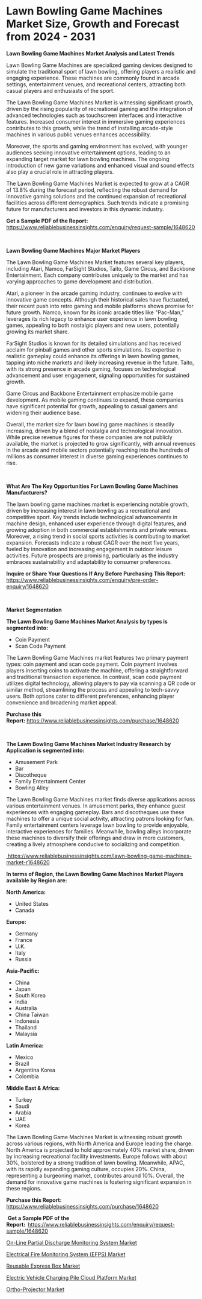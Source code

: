 <p><h1>Lawn Bowling Game Machines Market Size, Growth and Forecast from 2024 - 2031</h1></p><p><strong>Lawn Bowling Game Machines Market Analysis and Latest Trends</strong></p>
<p><p>Lawn Bowling Game Machines are specialized gaming devices designed to simulate the traditional sport of lawn bowling, offering players a realistic and engaging experience. These machines are commonly found in arcade settings, entertainment venues, and recreational centers, attracting both casual players and enthusiasts of the sport.</p><p>The Lawn Bowling Game Machines Market is witnessing significant growth, driven by the rising popularity of recreational gaming and the integration of advanced technologies such as touchscreen interfaces and interactive features. Increased consumer interest in immersive gaming experiences contributes to this growth, while the trend of installing arcade-style machines in various public venues enhances accessibility.</p><p>Moreover, the sports and gaming environment has evolved, with younger audiences seeking innovative entertainment options, leading to an expanding target market for lawn bowling machines. The ongoing introduction of new game variations and enhanced visual and sound effects also play a crucial role in attracting players.</p><p>The Lawn Bowling Game Machines Market is expected to grow at a CAGR of 13.8% during the forecast period, reflecting the robust demand for innovative gaming solutions and the continued expansion of recreational facilities across different demographics. Such trends indicate a promising future for manufacturers and investors in this dynamic industry.</p></p>
<p><strong>Get a Sample PDF of the Report:&nbsp;</strong> <a href="https://www.reliablebusinessinsights.com/enquiry/request-sample/1648620?utm_campaign=97&utm_medium=2&utm_source=Github&utm_content=ia&utm_term=15102024&utm_id=lawn-bowling-game-machines">https://www.reliablebusinessinsights.com/enquiry/request-sample/1648620</a></p>
<p>&nbsp;</p>
<p><strong>Lawn Bowling Game Machines Major Market Players</strong></p>
<p><p>The Lawn Bowling Game Machines Market features several key players, including Atari, Namco, FarSight Studios, Taito, Game Circus, and Backbone Entertainment. Each company contributes uniquely to the market and has varying approaches to game development and distribution.</p><p>Atari, a pioneer in the arcade gaming industry, continues to evolve with innovative game concepts. Although their historical sales have fluctuated, their recent push into retro gaming and mobile platforms shows promise for future growth. Namco, known for its iconic arcade titles like "Pac-Man," leverages its rich legacy to enhance user experience in lawn bowling games, appealing to both nostalgic players and new users, potentially growing its market share.</p><p>FarSight Studios is known for its detailed simulations and has received acclaim for pinball games and other sports simulations. Its expertise in realistic gameplay could enhance its offerings in lawn bowling games, tapping into niche markets and likely increasing revenue in the future. Taito, with its strong presence in arcade gaming, focuses on technological advancement and user engagement, signaling opportunities for sustained growth.</p><p>Game Circus and Backbone Entertainment emphasize mobile game development. As mobile gaming continues to expand, these companies have significant potential for growth, appealing to casual gamers and widening their audience base.</p><p>Overall, the market size for lawn bowling game machines is steadily increasing, driven by a blend of nostalgia and technological innovation. While precise revenue figures for these companies are not publicly available, the market is projected to grow significantly, with annual revenues in the arcade and mobile sectors potentially reaching into the hundreds of millions as consumer interest in diverse gaming experiences continues to rise.</p></p>
<p>&nbsp;</p>
<p><strong>What Are The Key Opportunities For Lawn Bowling Game Machines Manufacturers?</strong></p>
<p><p>The lawn bowling game machines market is experiencing notable growth, driven by increasing interest in lawn bowling as a recreational and competitive sport. Key trends include technological advancements in machine design, enhanced user experience through digital features, and growing adoption in both commercial establishments and private venues. Moreover, a rising trend in social sports activities is contributing to market expansion. Forecasts indicate a robust CAGR over the next five years, fueled by innovation and increasing engagement in outdoor leisure activities. Future prospects are promising, particularly as the industry embraces sustainability and adaptability to consumer preferences.</p></p>
<p><strong>Inquire or Share Your Questions If Any Before Purchasing This Report:</strong> <a href="https://www.reliablebusinessinsights.com/enquiry/pre-order-enquiry/1648620?utm_campaign=97&utm_medium=2&utm_source=Github&utm_content=ia&utm_term=15102024&utm_id=lawn-bowling-game-machines">https://www.reliablebusinessinsights.com/enquiry/pre-order-enquiry/1648620</a></p>
<p>&nbsp;</p>
<p><strong>Market Segmentation</strong></p>
<p><strong>The Lawn Bowling Game Machines Market Analysis by types is segmented into:</strong></p>
<p><ul><li>Coin Payment</li><li>Scan Code Payment</li></ul></p>
<p><p>The Lawn Bowling Game Machines market features two primary payment types: coin payment and scan code payment. Coin payment involves players inserting coins to activate the machine, offering a straightforward and traditional transaction experience. In contrast, scan code payment utilizes digital technology, allowing players to pay via scanning a QR code or similar method, streamlining the process and appealing to tech-savvy users. Both options cater to different preferences, enhancing player convenience and broadening market appeal.</p></p>
<p><strong>Purchase this Report:&nbsp;</strong><a href="https://www.reliablebusinessinsights.com/purchase/1648620?utm_campaign=97&utm_medium=2&utm_source=Github&utm_content=ia&utm_term=15102024&utm_id=lawn-bowling-game-machines">https://www.reliablebusinessinsights.com/purchase/1648620</a></p>
<p>&nbsp;</p>
<p><strong>The Lawn Bowling Game Machines Market Industry Research by Application is segmented into:</strong></p>
<p><ul><li>Amusement Park</li><li>Bar</li><li>Discotheque</li><li>Family Entertainment Center</li><li>Bowling Alley</li></ul></p>
<p><p>The Lawn Bowling Game Machines market finds diverse applications across various entertainment venues. In amusement parks, they enhance guest experiences with engaging gameplay. Bars and discotheques use these machines to offer a unique social activity, attracting patrons looking for fun. Family entertainment centers leverage lawn bowling to provide enjoyable, interactive experiences for families. Meanwhile, bowling alleys incorporate these machines to diversify their offerings and draw in more customers, creating a lively atmosphere conducive to socializing and competition.</p></p>
<p><a href="https://www.reliablebusinessinsights.com/lawn-bowling-game-machines-market-r1648620?utm_campaign=97&utm_medium=2&utm_source=Github&utm_content=ia&utm_term=15102024&utm_id=lawn-bowling-game-machines">&nbsp;https://www.reliablebusinessinsights.com/lawn-bowling-game-machines-market-r1648620</a></p>
<p><strong>In terms of Region, the Lawn Bowling Game Machines Market Players available by Region are:</strong></p>
<p>
    <p> <strong> North America: </strong>
        <ul>
            <li>United States</li>
            <li>Canada</li>
        </ul>
        </p> 
    <p> <strong> Europe: </strong>
        <ul>
            <li>Germany</li>
            <li>France</li>
            <li>U.K.</li>
            <li>Italy</li>
            <li>Russia</li>
        </ul>
        </p> 
    <p> <strong> Asia-Pacific: </strong>
        <ul>
            <li>China</li>
            <li>Japan</li>
            <li>South Korea</li>
            <li>India</li>
            <li>Australia</li>
            <li>China Taiwan</li>
            <li>Indonesia</li>
            <li>Thailand</li>
            <li>Malaysia</li>
        </ul>
        </p> 
    <p> <strong> Latin America: </strong>
        <ul>
            <li>Mexico</li>
            <li>Brazil</li>
            <li>Argentina Korea</li>
            <li>Colombia</li>
        </ul>
        </p> 
    <p> <strong> Middle East & Africa: </strong>
        <ul>
            <li>Turkey</li>
            <li>Saudi</li>
            <li>Arabia</li>
            <li>UAE</li>
            <li>Korea</li>
        </ul>
    </p>
    </p>
<p><p>The Lawn Bowling Game Machines Market is witnessing robust growth across various regions, with North America and Europe leading the charge. North America is projected to hold approximately 40% market share, driven by increasing recreational facility investments. Europe follows with about 30%, bolstered by a strong tradition of lawn bowling. Meanwhile, APAC, with its rapidly expanding gaming culture, occupies 20%. China, representing a burgeoning market, contributes around 10%. Overall, the demand for innovative game machines is fostering significant expansion in these regions.</p></p>
<p><strong>Purchase this Report: </strong><a href="https://www.reliablebusinessinsights.com/purchase/1648620?utm_campaign=97&utm_medium=2&utm_source=Github&utm_content=ia&utm_term=15102024&utm_id=lawn-bowling-game-machines">https://www.reliablebusinessinsights.com/purchase/1648620</a></p>
<p>&nbsp;<strong>Get a Sample PDF of the Report:&nbsp;&nbsp;</strong><a href="https://www.reliablebusinessinsights.com/enquiry/request-sample/1648620?utm_campaign=97&utm_medium=2&utm_source=Github&utm_content=ia&utm_term=15102024&utm_id=lawn-bowling-game-machines">https://www.reliablebusinessinsights.com/enquiry/request-sample/1648620</a></p>
<p><strong></strong></p>
<p><p><a href="https://www.linkedin.com/pulse/on-line-partial-discharge-monitoring-system-market-overview-d44we?utm_campaign=97&utm_medium=2&utm_source=Github&utm_content=ia&utm_term=15102024&utm_id=lawn-bowling-game-machines">On-Line Partial Discharge Monitoring System Market</a></p><p><a href="https://www.linkedin.com/pulse/charting-future-comprehensive-analysis-global-electrical-2tycf?utm_campaign=97&utm_medium=2&utm_source=Github&utm_content=ia&utm_term=15102024&utm_id=lawn-bowling-game-machines">Electrical Fire Monitoring System (EFPS) Market</a></p><p><a href="https://github.com/delorasywf/Market-Research-Report-List-1/blob/main/reusable-express-box-market.md?utm_campaign=97&utm_medium=2&utm_source=Github&utm_content=ia&utm_term=15102024&utm_id=lawn-bowling-game-machines">Reusable Express Box Market</a></p><p><a href="https://www.linkedin.com/pulse/market-leaders-laggards-global-electric-vehicle-charging-lhb6e?utm_campaign=97&utm_medium=2&utm_source=Github&utm_content=ia&utm_term=15102024&utm_id=lawn-bowling-game-machines">Electric Vehicle Charging Pile Cloud Platform Market</a></p><p><a href="https://github.com/mac1evjen/Market-Research-Report-List-1/blob/main/ortho-projector-market.md?utm_campaign=97&utm_medium=2&utm_source=Github&utm_content=ia&utm_term=15102024&utm_id=lawn-bowling-game-machines">Ortho-Projector Market</a></p></p>